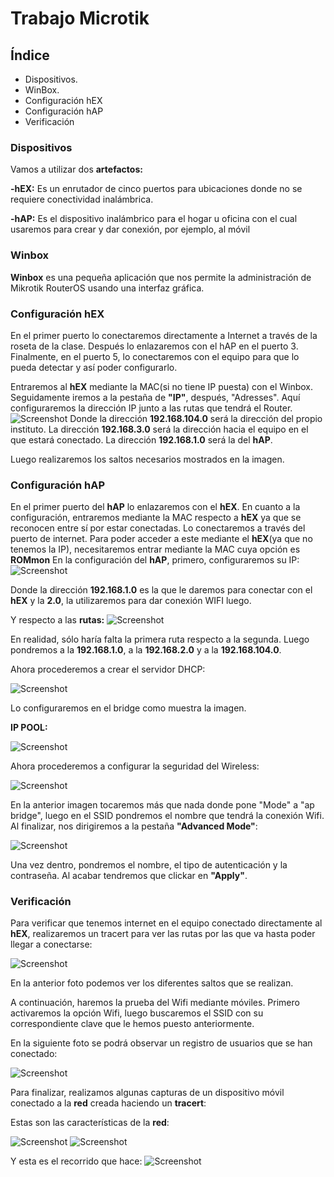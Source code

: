 # Trabajo Microtik

## Índice

<ul>
  
<li type="disc">Dispositivos.</li>

<li type="disc">WinBox.</li>

<li type="disc">Configuración hEX</li>

<li type="disc">Configuración hAP</li>

<li type="disc">Verificación</li>

</ul>

### Dispositivos

Vamos a utilizar dos **artefactos:**

**-hEX:** Es un enrutador de cinco puertos para ubicaciones donde no se requiere conectividad inalámbrica.

**-hAP:** Es el dispositivo inalámbrico para el hogar u oficina con el cual usaremos para crear y dar conexión, por ejemplo, al móvil

### Winbox

**Winbox** es una pequeña aplicación que nos permite la administración de Mikrotik RouterOS usando una interfaz gráfica.

### Configuración hEX
En el primer puerto  lo conectaremos directamente a Internet a través de la roseta de la clase. Después lo enlazaremos con el hAP en el puerto 3. Finalmente, en el puerto 5, lo conectaremos con el equipo para que lo pueda detectar y así poder configurarlo.

Entraremos al **hEX** mediante la MAC(si no tiene IP puesta) con el Winbox.
Seguidamente iremos a la pestaña de **"IP"**, después, "Adresses". Aquí configuraremos la dirección IP junto a las rutas que tendrá el Router. 
![Screenshot](https://i.ibb.co/0YC4G5b/HEX-IP-Y-ROUTE.png)
Donde la dirección **192.168.104.0** será la dirección del propio instituto.
La dirección **192.168.3.0** será la dirección hacia el equipo en el que estará conectado.
La dirección **192.168.1.0** será la del **hAP**.

Luego realizaremos los saltos necesarios mostrados en la imagen.

### Configuración hAP
En el primer puerto del **hAP** lo enlazaremos con el **hEX**.
En cuanto a la configuración, entraremos mediante la MAC respecto a **hEX** ya que se reconocen entre sí por estar conectadas.
Lo conectaremos a través del puerto de internet.
Para poder acceder a este mediante el **hEX**(ya que no tenemos la IP), necesitaremos entrar mediante la MAC cuya opción es **ROMmon**
En la configuración del **hAP**, primero, configuraremos su IP:
![Screenshot](https://i.ibb.co/HKqRTcF/HAP-IP.png)

Donde la dirección **192.168.1.0** es la que le daremos para conectar con el **hEX** y la **2.0**, la utilizaremos para dar conexión WIFI luego.

Y respecto a las **rutas:**
![Screenshot](https://i.ibb.co/J7j3nX1/HAP-ROUTE.png)

En realidad, sólo haría falta la primera ruta respecto a la segunda.
Luego pondremos a la **192.168.1.0**, a la **192.168.2.0** y a la **192.168.104.0**.

Ahora procederemos a crear el servidor DHCP:

![Screenshot](https://i.ibb.co/b5wnSgF/DHCP-SERVER.png)

Lo configuraremos en el bridge como muestra la imagen.

**IP POOL:**

![Screenshot](https://i.ibb.co/RymLrgB/IP-POOL.png)

Ahora procederemos a configurar la seguridad del Wireless:

![Screenshot](https://i.ibb.co/Zgp5m4g/wlan.png)

En la anterior imagen tocaremos más que nada donde pone "Mode" a "ap bridge", luego en el SSID pondremos el nombre que tendrá la conexión Wifi.
Al finalizar, nos dirigiremos a la pestaña **"Advanced Mode"**:

![Screenshot](https://i.ibb.co/hs82f82/VISHIPROFILE.png)

Una vez dentro, pondremos el nombre, el tipo de autenticación y la contraseña. Al acabar tendremos que clickar en **"Apply"**.

### Verificación

Para verificar que tenemos internet en el equipo conectado directamente al **hEX**, realizaremos un tracert para ver las rutas por las que va hasta poder llegar a conectarse:

![Screenshot](https://i.ibb.co/zGhc23V/tracert-8-8-8-8-pc.png)

En la anterior foto podemos ver los diferentes saltos que se realizan.

A continuación, haremos la prueba del Wifi mediante móviles. 
Primero activaremos la opción Wifi, luego buscaremos el SSID con su correspondiente clave que le hemos puesto anteriormente.

En la siguiente foto se podrá observar un registro de usuarios que se han conectado:

![Screenshot](https://i.ibb.co/kcM7fz8/DCHP-MOVIL.png)

Para finalizar, realizamos algunas capturas de un dispositivo móvil conectado a la **red** creada haciendo un **tracert**:

Estas son las características de la **red**:

![Screenshot](https://i.ibb.co/tsY34x1/IMG-20190522-WA0011.jpg)
![Screenshot](https://i.ibb.co/NjfQ8ks/IMG-20190522-WA0012.jpg)

Y esta es el recorrido que hace:
![Screenshot](https://i.ibb.co/PgV5c7D/IMG-20190522-WA0010.jpg)

